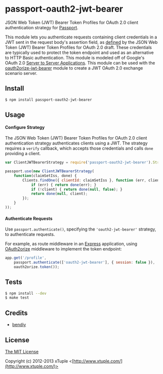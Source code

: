 passport-oauth2-jwt-bearer
==========================

JSON Web Token (JWT) Bearer Token Profiles for OAuth 2.0 client authentication strategy for [Passport](https://github.com/jaredhanson/passport).

This module lets you authenticate requests containing client credentials in a JWT sent in the
request body's assertion field, as [defined](http://tools.ietf.org/html/draft-jones-oauth-jwt-bearer-01#section-2.1)
by the JSON Web Token (JWT) Bearer Token Profiles for OAuth 2.0 draft.  These credentials are typically used to protect
the token endpoint and used as an alternative to HTTP Basic authentication.  This module is modeled off of Google's OAuth 2.0 [Server to Server Applications](https://developers.google.com/accounts/docs/OAuth2ServiceAccount).  This module can be used with the [oauth2orize-jwt-bearer](https://github.com/xtuple/oauth2orize-jwt-bearer) module to create a JWT OAuth 2.0 exchange scenario server.

## Install
```bash
$ npm install passport-oauth2-jwt-bearer
```
## Usage

#### Configure Strategy

The JSON Web Token (JWT) Bearer Token Profiles for OAuth 2.0 client authentication strategy authenticates clients
using a JWT.  The strategy requires a `verify` callback,
which accepts those credentials and calls `done` providing a client.
```javascript
var ClientJWTBearerStrategy = require('passport-oauth2-jwt-bearer').Strategy;

passport.use(new ClientJWTBearerStrategy(
    function(claimSetIss, done) {
        Clients.findOne({ clientId: claimSetIss }, function (err, client) {
            if (err) { return done(err); }
            if (!client) { return done(null, false); }
            return done(null, client);
        });
    }
));
```
#### Authenticate Requests

Use `passport.authenticate()`, specifying the `'oauth2-jwt-bearer'`
strategy, to authenticate requests.

For example, as route middleware in an [Express](http://expressjs.com/)
application, using [OAuth2orize](https://github.com/jaredhanson/oauth2orize)
middleware to implement the token endpoint:
```javascript
app.get('/profile',
    passport.authenticate(['oauth2-jwt-bearer'], { session: false }),
    oauth2orize.token());
```
## Tests
```bash
$ npm install --dev
$ make test
```
## Credits

  - [bendiy](http://github.com/bendiy)

## License

[The MIT License](http://opensource.org/licenses/MIT)

Copyright (c) 2012-2013 xTuple <[http://www.xtuple.com/](http://www.xtuple.com/)>
